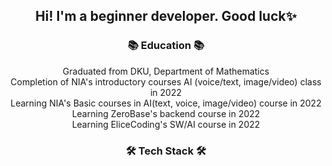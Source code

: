 <div align="center">
<h2>Hi! I'm a beginner developer. Good luck✨</h2>
<h3 align="center"><b>📚 Education 📚</b></h3>
Graduated from DKU, Department of Mathematics<br>
Completion of NIA's introductory courses AI (voice/text, image/video) class in 2022<br>
Learning NIA's Basic courses in AI(text, voice, image/video) course in 2022<br>
Learning ZeroBase's backend course in 2022<br>
Learning EliceCoding's SW/AI course in 2022<br>

<h3 align="center"><b>🛠 Tech Stack 🛠</b></h3>

<p align="center">
</p>
</div>
